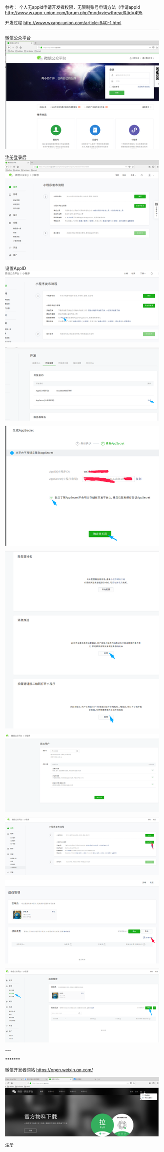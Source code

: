 
参考：
个人无appid申请开发者权限，无限制账号申请方法（申请appid
http://www.wxapp-union.com/forum.php?mod=viewthread&tid=495


开发过程
http://www.wxapp-union.com/article-940-1.html

---

微信公众平台 
![微信公众平台官网图片](img/DeepinScreenshot_select-area_20190820215229.png)


注册登录后
![小程序登录后管理后台图片](img/DeepinScreenshot_select-area_20190820220323.png)



设置AppID
![title](img/DeepinScreenshot_select-area_20190821215958.png)

![](img/DeepinScreenshot_select-area_20190821220513.png)

![](img/DeepinScreenshot_select-area_20190821220734.png)

![](img/DeepinScreenshot_select-area_20190821221024.png)

![](img/DeepinScreenshot_select-area_20190821234848.png)



![](img/DeepinScreenshot_select-area_20190821235136.png)

![](img/DeepinScreenshot_select-area_20190821235237.png)

![](img/DeepinScreenshot_select-area_20190821235008.png)


\---




\*******

微信开发者网站
https://open.weixin.qq.com/

![title](img/1566304656278-1566304656302.png)


注册


